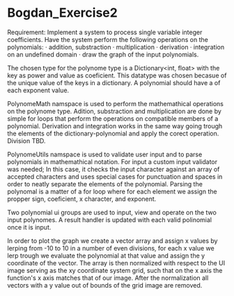 # Bogdan_Exercise2

Requirement:
Implement a system to process single variable integer coefficients.
Have the system perform the following operations on the polynomials:
· addition, substraction
· multiplication
· derivation
· integration on an undefined domain
· draw the graph of the input polynomials.

The chosen type for the polynome type is a Dictionary<int, float> with the key as power and value as coeficient.
  This datatype was chosen becasue of the unique value of the keys in a dictionary. A polynomial should have a of each exponent value. 

PolynomeMath namspace is used to perform the mathemathical operations on the polynome type.
  Adition, substraction and multiplication are done by simple for loops that perform the operations on compatible members of a polynomial.
  Derivation and integration works in the same way going trough the elements of the dictionary-polynomial and apply the corect operation.
  Division TBD.
  
PolynomeUtils namspace is used to validate user input and to parse polynomials in mathemathical notation.
  For input a custom input validator was needed; In this case, it checks the input character against an array of accepted characters and uses special cases for punctuation and spaces in order to neatly separate the elements of the polynomial.
  Parsing the polynomal is a matter of a for loop where for each element we assign the propper sign, coeficient, x character, and exponent.

Two polynomial ui groups are used to input, view and operate on the two input polynomes.
A result handler is updated with each valid polinomial once it is input.

In order to plot the graph we create a vector array and assign x values by lerping from -10 to 10 in a number of even divisions, for each x value we lerp trough we evaluate the polynomial at that value and assign the y coordinate of the vector.
The array is then normalized with respect to the UI image serving as the xy coordinate system grid, such that on the x axis the function's x axis matches that of our image.
After the normalization all vectors with a y value out of bounds of the grid image are removed.
